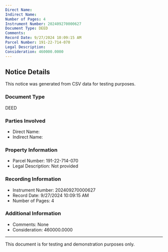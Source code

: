 ```yaml
---
Direct Name: 
Indirect Name: 
Number of Pages: 4
Instrument Number: 202409270000627
Document Type: DEED
Comments: 
Record Date: 9/27/2024 10:09:15 AM
Parcel Number: 191-22-714-070
Legal Description: 
Consideration: 460000.0000
---
```


## Notice Details

This notice was generated from CSV data for testing purposes.

### Document Type
DEED

### Parties Involved
- Direct Name: 
- Indirect Name: 

### Property Information
- Parcel Number: 191-22-714-070
- Legal Description: Not provided

### Recording Information
- Instrument Number: 202409270000627
- Record Date: 9/27/2024 10:09:15 AM
- Number of Pages: 4

### Additional Information
- Comments: None
- Consideration: 460000.0000

---

This document is for testing and demonstration purposes only.
